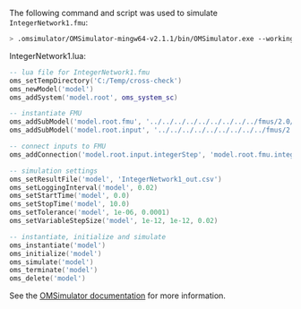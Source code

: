 The following command and script was used to simulate `IntegerNetwork1.fmu`:
```bash
> .omsimulator/OMSimulator-mingw64-v2.1.1/bin/OMSimulator.exe --workingDir=results/2.0/me/win64/OMSimulator/v2.1.1/Dymola/2015FD01/IntegerNetwork1 --stripRoot=true --skipCSVHeader=true --addParametersToCSV=true --suppressPath=true --timeout=60 IntegerNetwork1.lua
```

IntegerNetwork1.lua:
```lua
-- lua file for IntegerNetwork1.fmu
oms_setTempDirectory('C:/Temp/cross-check')
oms_newModel('model')
oms_addSystem('model.root', oms_system_sc)

-- instantiate FMU
oms_addSubModel('model.root.fmu', '../../../../../../../../../fmus/2.0/me/win64/Dymola/2015FD01/IntegerNetwork1/IntegerNetwork1.fmu')
oms_addSubModel('model.root.input', '../../../../../../../../../fmus/2.0/me/win64/Dymola/2015FD01/IntegerNetwork1/IntegerNetwork1_in.csv')

-- connect inputs to FMU
oms_addConnection('model.root.input.integerStep', 'model.root.fmu.integerStep')

-- simulation settings
oms_setResultFile('model', 'IntegerNetwork1_out.csv')
oms_setLoggingInterval('model', 0.02)
oms_setStartTime('model', 0.0)
oms_setStopTime('model', 10.0)
oms_setTolerance('model', 1e-06, 0.0001)
oms_setVariableStepSize('model', 1e-12, 1e-12, 0.02)

-- instantiate, initialize and simulate
oms_instantiate('model')
oms_initialize('model')
oms_simulate('model')
oms_terminate('model')
oms_delete('model')
```
See the [OMSimulator documentation](https://openmodelica.org/doc/OMSimulator/master/html/index.html) for more information.

